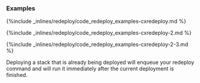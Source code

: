 <!-- post: -->


### Examples



{%include _inlines/redeploy/code_redeploy_examples-cxredeploy.md %}





{%include _inlines/redeploy/code_redeploy_examples-cxredeploy-2.md %}





{%include _inlines/redeploy/code_redeploy_examples-cxredeploy-2-3.md %}



Deploying a stack that is already being deployed will enqueue your redeploy command and will run it immediately after the current deployment is finished.
